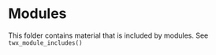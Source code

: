 Modules
=======

This folder contains material that is included by modules.
See `twx_module_includes()`
